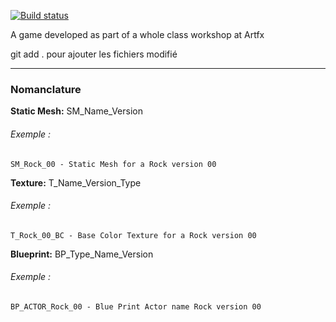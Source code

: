 [![Build status](https://ci.appveyor.com/api/projects/status/dnieol0byy3775el?svg=true)](https://ci.appveyor.com/project/Polygoniste/versus-fighting-game)

A game developed as part of a whole class workshop at Artfx


git add . pour ajouter les fichiers modifié 



---

### Nomanclature

**Static Mesh:** SM_Name_Version
###### Exemple :
```batch
SM_Rock_00 - Static Mesh for a Rock version 00
```

**Texture:** T_Name_Version_Type
###### Exemple :
```batch
T_Rock_00_BC - Base Color Texture for a Rock version 00
```

**Blueprint:** BP_Type_Name_Version
###### Exemple :
```batch
BP_ACTOR_Rock_00 - Blue Print Actor name Rock version 00
```

